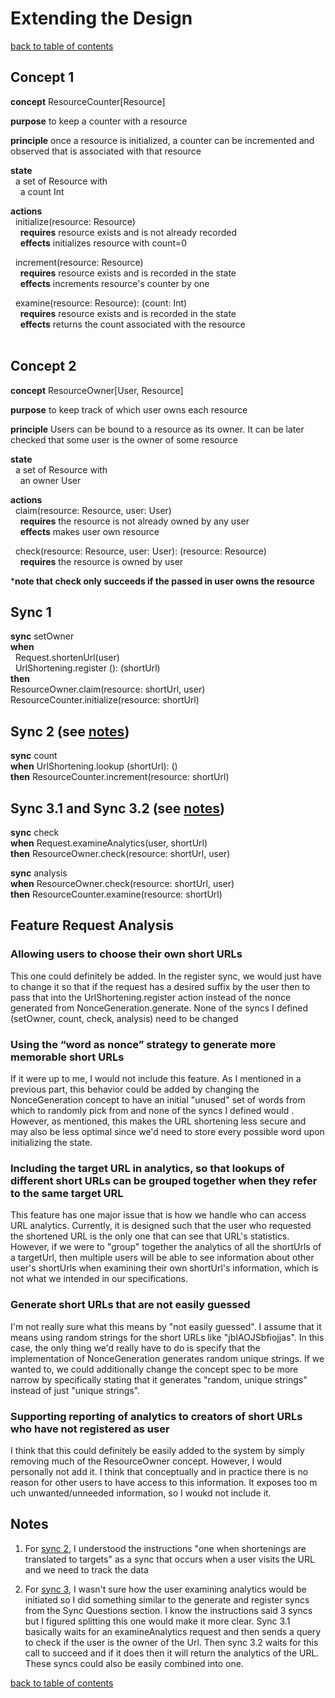 # Extending the Design
[back to table of contents](/assignments/pset2/contents.md)

## Concept 1
**concept** ResourceCounter[Resource]

**purpose** to keep a counter with a resource

**principle** once a resource is initialized, a counter can be incremented and observed that is associated with that resource

**state** <br>
&nbsp;&nbsp;a set of Resource with <br>
&nbsp;&nbsp;&nbsp;&nbsp;a count Int

**actions** <br>
&nbsp;&nbsp;initialize(resource: Resource) <br>
&nbsp;&nbsp;&nbsp;&nbsp;**requires** resource exists and is not already recorded<br>
&nbsp;&nbsp;&nbsp;&nbsp;**effects** initializes resource with count=0 <br>

&nbsp;&nbsp;increment(resource: Resource) <br>
&nbsp;&nbsp;&nbsp;&nbsp;**requires** resource exists and is recorded in the state <br>
&nbsp;&nbsp;&nbsp;&nbsp;**effects** increments resource's counter by one

&nbsp;&nbsp;examine(resource: Resource): (count: Int) <br>
&nbsp;&nbsp;&nbsp;&nbsp;**requires** resource exists and is recorded in the state <br>
&nbsp;&nbsp;&nbsp;&nbsp;**effects** returns the count associated with the resource <br> <br>

## Concept 2
**concept** ResourceOwner[User, Resource]

**purpose** to keep track of which user owns each resource

**principle** Users can be bound to a resource as its owner. It can be later checked that some user is the owner of some resource

**state** <br>
&nbsp;&nbsp;a set of Resource with <br>
&nbsp;&nbsp;&nbsp;&nbsp;an owner User

**actions** <br>
&nbsp;&nbsp;claim(resource: Resource, user: User)<br>
&nbsp;&nbsp;&nbsp;&nbsp;**requires** the resource is not already owned by any user <br>
&nbsp;&nbsp;&nbsp;&nbsp;**effects** makes user own resource

&nbsp;&nbsp;check(resource: Resource, user: User): (resource: Resource) <br>
&nbsp;&nbsp;&nbsp;&nbsp;**requires** the resource is owned by user

***note that check only succeeds if the passed in user owns the resource**


## Sync 1
**sync** setOwner <br>
**when** <br>
&nbsp;&nbsp;Request.shortenUrl(user) <br>
&nbsp;&nbsp;UrlShortening.register (): (shortUrl) <br>
**then** <br>
ResourceOwner.claim(resource: shortUrl, user) <br>
ResourceCounter.initialize(resource: shortUrl)

## Sync 2 (see [notes](#notes))
**sync** count <br>
**when** UrlShortening.lookup (shortUrl): () <br>
**then** ResourceCounter.increment(resource: shortUrl)


## Sync 3.1 and Sync 3.2 (see [notes](#notes))
**sync** check <br>
**when** Request.examineAnalytics(user, shortUrl) <br>
**then** ResourceOwner.check(resource: shortUrl, user)

**sync** analysis <br>
**when** ResourceOwner.check(resource: shortUrl, user) <br>
**then** ResourceCounter.examine(resource: shortUrl)

## Feature Request Analysis

### Allowing users to choose their own short URLs
This one could definitely be added. In the register sync, we would just have to change it so that if the request has a desired suffix by the user then to pass that into the UrlShortening.register action instead of the nonce generated from NonceGeneration.generate. None of the syncs I defined (setOwner, count, check, analysis) need to be changed

### Using the “word as nonce” strategy to generate more memorable short URLs
If it were up to me, I would not include this feature. As I mentioned in a previous part, this behavior could be added by changing the NonceGeneration concept to have an initial "unused" set of words from which to randomly pick from and none of the syncs I defined would . However, as mentioned, this makes the URL shortening less secure and may also be less optimal since we'd need to store every possible word upon initializing the state.

### Including the target URL in analytics, so that lookups of different short URLs can be grouped together when they refer to the same target URL
This feature has one major issue that is how we handle who can access URL analytics. Currently, it is designed such that the user who requested the shortened URL is the only one that can see that URL's statistics. However, if we were to "group" together the analytics of all the shortUrls of a targetUrl, then multiple users will be able to see information about other user's shortUrls when examining their own shortUrl's information, which is not what we intended in our specifications.

### Generate short URLs that are not easily guessed
I'm not really sure what this means by "not easily guessed". I assume that it means using random strings for the short URLs like "jbIAOJSbfiojjas". In this case, the only thing we'd really have to do is specify that the implementation of NonceGeneration generates random unique strings. If we wanted to, we could additionally change the concept spec to be more narrow by specifically stating that it generates "random, unique strings" instead of just "unique strings".

### Supporting reporting of analytics to creators of short URLs who have not registered as user
I think that this could definitely be easily added to the system by simply removing much of the ResourceOwner concept. However, I would personally not add it. I think that conceptually and in practice there is no reason for other users to have access to this information. It exposes too m uch unwanted/unneeded information, so I woukd not include it.


## Notes
1. For [sync 2](#sync-2-see-notes), I understood the instructions "one when shortenings are translated to targets" as a sync that occurs when a user visits the URL and we need to track the data

2. For [sync 3](#sync-31-and-sync-32-see-notes), I wasn't sure how the user examining analytics would be initiated so I did something similar to the generate and register syncs from the Sync Questions section. I know the instructions said 3 syncs but I figured splitting this one would make it more clear. Sync 3.1 basically waits for an examineAnalytics request and then sends a query to check if the user is the owner of the Url. Then sync 3.2 waits for this call to succeed and if it does then it will return the analytics of the URL. These syncs could also be easily combined into one.

[back to table of contents](/assignments/pset2/contents.md)

